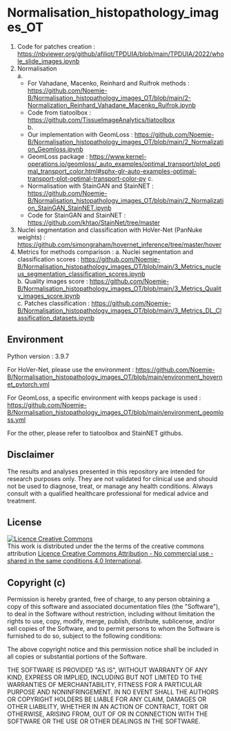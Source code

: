 # Normalisation_histopathology_images_OT

1. Code for patches creation : https://nbviewer.org/github/afiliot/TPDUIA/blob/main/TPDUIA/2022/whole_slide_images.ipynb
2. Normalisation  
   a.
      - For Vahadane, Macenko, Reinhard and Ruifrok methods : https://github.com/Noemie-B/Normalisation_histopathology_images_OT/blob/main/2-Normalization_Reinhard_Vahadane_Macenko_Ruifrok.ipynb  
      - Code from tiatoolbox : https://github.com/TissueImageAnalytics/tiatoolbox  
   b. 
      - Our implementation with GeomLoss : https://github.com/Noemie-B/Normalisation_histopathology_images_OT/blob/main/2_Normalization_Geomloss.ipynb
      - GeomLoss package : https://www.kernel-operations.io/geomloss/_auto_examples/optimal_transport/plot_optimal_transport_color.html#sphx-glr-auto-examples-optimal-transport-plot-optimal-transport-color-py
   c. 
      - Normalisation with StainGAN and StainNET : https://github.com/Noemie-B/Normalisation_histopathology_images_OT/blob/main/2_Normalization_StainGAN_StainNET.ipynb
      - Code for StainGAN and StainNET : https://github.com/khtao/StainNet/tree/master
4. Nuclei segmentation and classification with HoVer-Net (PanNuke weights) : https://github.com/simongraham/hovernet_inference/tree/master/hover
5. Metrics for methods comparison :
   a. Nuclei segmentation and classification scores : https://github.com/Noemie-B/Normalisation_histopathology_images_OT/blob/main/3_Metrics_nucleus_segmentation_classification_scores.ipynb  
   b. Quality images score : https://github.com/Noemie-B/Normalisation_histopathology_images_OT/blob/main/3_Metrics_Quality_images_score.ipynb  
   c. Patches classification : https://github.com/Noemie-B/Normalisation_histopathology_images_OT/blob/main/3_Metrics_DL_Classification_datasets.ipynb  

## Environment

Python version : 3.9.7

For HoVer-Net, please use the environment : https://github.com/Noemie-B/Normalisation_histopathology_images_OT/blob/main/environment_hovernet_pytorch.yml

For GeomLoss, a specific environment with keops package is used : https://github.com/Noemie-B/Normalisation_histopathology_images_OT/blob/main/environment_geomloss.yml

For the other, please refer to tiatoolbox and StainNET githubs.


## Disclaimer
The results and analyses presented in this repository are intended for research purposes only. They are not validated for clinical use and should not be used to diagnose, treat, or manage any health conditions. Always consult with a qualified healthcare professional for medical advice and treatment.

## License

<a rel="license" href="http://creativecommons.org/licenses/by-nc-sa/4.0/'>http://creativecommons.org/licenses/by-nc-sa/4.0/"><img alt="Licence Creative Commons" style="border-width:0" src="https://i.creativecommons.org/l/by-nc-sa/4.0/88x31.png" /></a><br />This work is distributed under the the terms of the creative commons attribution <a rel="license" href="http://creativecommons.org/licenses/by-nc-sa/4.0/'>http://creativecommons.org/licenses/by-nc-sa/4.0/">Licence Creative Commons Attribution - No commercial use - shared in the same conditions 4.0 International</a>.

## Copyright (c) 

Permission is hereby granted, free of charge, to any person obtaining
a copy of this software and associated documentation files (the
"Software"), to deal in the Software without restriction, including
without limitation the rights to use, copy, modify, merge, publish,
distribute, sublicense, and/or sell copies of the Software, and to
permit persons to whom the Software is furnished to do so, subject to
the following conditions:

The above copyright notice and this permission notice shall be
included in all copies or substantial portions of the Software.

THE SOFTWARE IS PROVIDED "AS IS", WITHOUT WARRANTY OF ANY KIND,
EXPRESS OR IMPLIED, INCLUDING BUT NOT LIMITED TO THE WARRANTIES OF
MERCHANTABILITY, FITNESS FOR A PARTICULAR PURPOSE AND
NONINFRINGEMENT. IN NO EVENT SHALL THE AUTHORS OR COPYRIGHT HOLDERS BE
LIABLE FOR ANY CLAIM, DAMAGES OR OTHER LIABILITY, WHETHER IN AN ACTION
OF CONTRACT, TORT OR OTHERWISE, ARISING FROM, OUT OF OR IN CONNECTION
WITH THE SOFTWARE OR THE USE OR OTHER DEALINGS IN THE SOFTWARE.
